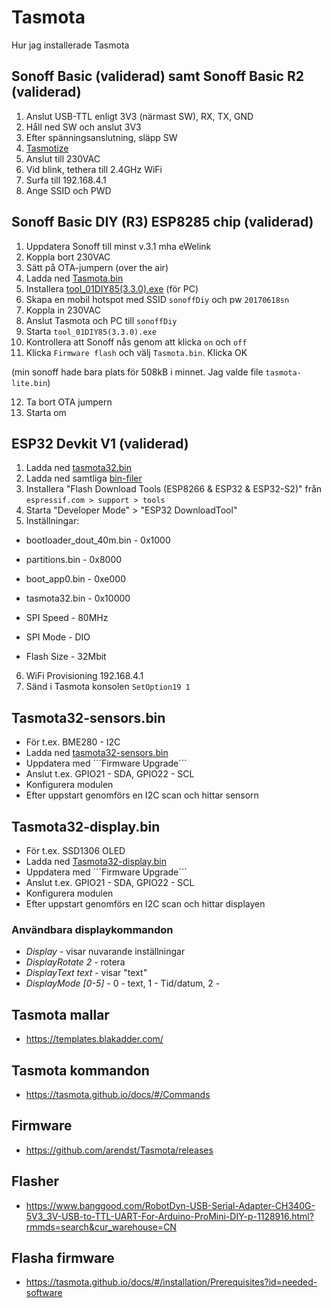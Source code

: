 # Tasmota
Hur jag installerade Tasmota

## Sonoff Basic (validerad) samt Sonoff Basic R2 (validerad)

1. Anslut USB-TTL enligt 3V3 (närmast SW), RX, TX, GND
2. Håll ned SW och anslut 3V3
3. Efter spänningsanslutning, släpp SW
4. <a href="https://github.com/tasmota/tasmotizer">Tasmotize</a>
5. Anslut till 230VAC
6. Vid blink, tethera till 2.4GHz WiFi
7. Surfa till 192.168.4.1
8. Ange SSID och PWD

## Sonoff Basic DIY (R3) ESP8285 chip (validerad)

1. Uppdatera Sonoff till minst v.3.1 mha eWelink
2. Koppla bort 230VAC
3. Sätt på OTA-jumpern (over the air)
4. Ladda ned <a href="https://github.com/arendst/Tasmota/releases">Tasmota.bin</a>
5. Installera <a href="https://github.com/itead/Sonoff_Devices_DIY_Tools/tree/master/tool">tool_01DIY85(3.3.0).exe</a> (för PC)
6. Skapa en mobil hotspot med SSID ```sonoffDiy``` och pw ```20170618sn```
7. Koppla in 230VAC
8. Anslut Tasmota och PC till ```sonoffDiy```
9. Starta ```tool_01DIY85(3.3.0).exe```
10. Kontrollera att Sonoff nås genom att klicka ```on``` och ```off```
11. Klicka ```Firmware flash``` och välj  ```Tasmota.bin```. Klicka OK

(min sonoff hade bara plats för 508kB i minnet. Jag valde file ```tasmota-lite.bin```)

12. Ta bort OTA jumpern
13. Starta om


## ESP32 Devkit V1 (validerad)

1. Ladda ned <a href="https://github.com/arendst/Tasmota/tree/firmware/firmware/tasmota32">tasmota32.bin</a>
2. Ladda ned samtliga <a href="https://github.com/arendst/Tasmota/tree/firmware/firmware/tasmota32/ESP32_needed_files">bin-filer</a>
3. Installera "Flash Download Tools (ESP8266 & ESP32 & ESP32-S2)" från ```espressif.com > support > tools```
4. Starta "Developer Mode" > "ESP32 DownloadTool"
5. Inställningar:

  * bootloader_dout_40m.bin - 0x1000
  * partitions.bin - 0x8000
  * boot_app0.bin - 0xe000
  * tasmota32.bin - 0x10000 

  * SPI Speed - 80MHz
  * SPI Mode - DIO
  * Flash Size - 32Mbit

6. WiFi Provisioning 192.168.4.1
7. Sänd i Tasmota konsolen ```SetOption19 1```

## Tasmota32-sensors.bin

* För t.ex. BME280 - I2C
* Ladda ned <a href="https://github.com/arendst/Tasmota/blob/firmware/firmware/tasmota32/tasmota32-sensors.bin">tasmota32-sensors.bin</a>
* Uppdatera med ´´´Firmware Upgrade´´´
* Anslut t.ex. GPIO21 - SDA, GPIO22 - SCL
* Konfigurera modulen
* Efter uppstart genomförs en I2C scan och hittar sensorn

## Tasmota32-display.bin

* För t.ex. SSD1306 OLED
* Ladda ned <a href="https://github.com/arendst/Tasmota/blob/firmware/firmware/tasmota32/tasmota32-display.bin">Tasmota32-display.bin</a>
* Uppdatera med ´´´Firmware Upgrade´´´
* Anslut t.ex. GPIO21 - SDA, GPIO22 - SCL
* Konfigurera modulen
* Efter uppstart genomförs en I2C scan och hittar displayen

### Användbara displaykommandon

* *Display* - visar nuvarande inställningar
* *DisplayRotate 2* - rotera
* *DisplayText text* - visar "text"
* *DisplayMode [0-5]* - 0 - text, 1 - Tid/datum, 2 - 

## Tasmota mallar
* https://templates.blakadder.com/

## Tasmota kommandon
* https://tasmota.github.io/docs/#/Commands

## Firmware
* https://github.com/arendst/Tasmota/releases

## Flasher 
* https://www.banggood.com/RobotDyn-USB-Serial-Adapter-CH340G-5V3_3V-USB-to-TTL-UART-For-Arduino-ProMini-DIY-p-1128916.html?rmmds=search&cur_warehouse=CN

## Flasha firmware
* https://tasmota.github.io/docs/#/installation/Prerequisites?id=needed-software
